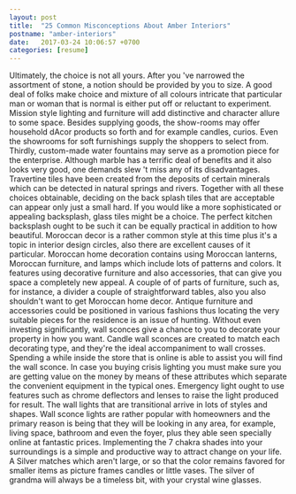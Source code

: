 ```yaml
---
layout: post
title:  "25 Common Misconceptions About Amber Interiors"
postname: "amber-interiors"
date:   2017-03-24 10:06:57 +0700
categories: [resume]
---
```

Ultimately, the choice is not all yours. After you 've narrowed the assortment of stone, a notion should be provided by you to size. A good deal of folks make choice and mixture of all colours intricate that particular man or woman that is normal is either put off or reluctant to experiment. Mission style lighting and furniture will add distinctive and character allure to some space. Besides supplying goods, the show-rooms may offer household dAcor products so forth and for example candles, curios. Even the showrooms for soft furnishings supply the shoppers to select from. Thirdly, custom-made water fountains may serve as a promotion piece for the enterprise. Although marble has a terrific deal of benefits and it also looks very good, one demands slew 't miss any of its disadvantages. Travertine tiles have been created from the deposits of certain minerals which can be detected in natural springs and rivers. Together with all these choices obtainable, deciding on the back splash tiles that are acceptable can appear only just a small hard. If you would like a more sophisticated or appealing backsplash, glass tiles might be a choice. The perfect kitchen backsplash ought to be such it can be equally practical in addition to how beautiful. Moroccan decor is a rather common style at this time plus it's a topic in interior design circles, also there are excellent causes of it particular. Moroccan home decoration contains using Moroccan lanterns, Moroccan furniture, and lamps which include lots of patterns and colors. It features using decorative furniture and also accessories, that can give you space a completely new appeal. A couple of of parts of furniture, such as, for instance, a divider a couple of straightforward tables, also you also shouldn't want to get Moroccan home decor. Antique furniture and accessories could be positioned in various fashions thus locating the very suitable pieces for the residence is an issue of hunting. Without even investing significantly, wall sconces give a chance to you to decorate your property in how you want. Candle wall sconces are created to match each decorating type, and they're the ideal accompaniment to wall crosses. Spending a while inside the store that is online is able to assist you will find the wall sconce. In case you buying crisis lighting you must make sure you are getting value on the money by means of these attributes which separate the convenient equipment in the typical ones. Emergency light ought to use features such as chrome deflectors and lenses to raise the light produced for result. The wall lights that are transitional arrive in lots of styles and shapes. Wall sconce lights are rather popular with homeowners and the primary reason is being that they will be looking in any area, for example, living space, bathroom and even the foyer, plus they able seen specially online at fantastic prices. Implementing the 7 chakra shades into your surroundings is a simple and productive way to attract change on your life. A Silver matches which aren't large, or so that the color remains favored for smaller items as picture frames candles or little vases. The silver of grandma will always be a timeless bit, with your crystal wine glasses.
